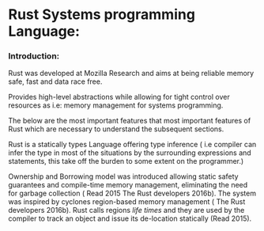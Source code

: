 # Rust Systems programming Language:



### Introduction:

Rust was developed at Mozilla Research and aims at being reliable memory safe, fast and data race free.

Provides high-level abstractions while allowing for tight control over resources as i.e: memory management
for systems programming.

The below are the most important features that most important features of Rust which are necessary to
understand the subsequent sections.

Rust is a statically types Language offering type inference ( i.e compiler can infer the type in most of the
situations by the surrounding expressions and statements, this take off the burden to some extent on the
programmer.)

Ownership and Borrowing model was introduced allowing static safety guarantees and compile-time memory
management, eliminating the need for garbage collection ( Read 2015 The Rust developers 2016b).
The system was inspired by cyclones region-based memory management ( The Rust developers 2016b).
Rust calls regions _life times_ and they are used by the compiler to track an object and issue its
de-location statically (Read 2015).


